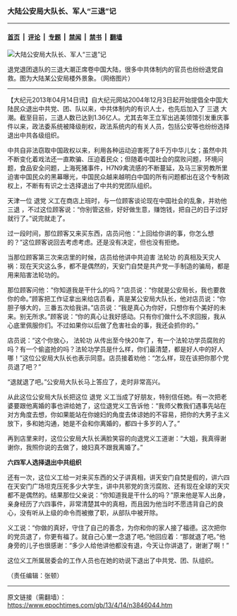 ### 大陆公安局大队长、军人“三退”记

---

#### [首页](../../../..?n3846044) &nbsp;|&nbsp; [评论](../../../../../epoch-comment?n3846044) &nbsp;|&nbsp; [专题](../../../../../epoch-special?n3846044) &nbsp;|&nbsp; [禁闻](../../../../../epoch-news?n3846044) &nbsp;|&nbsp; [禁书](../../../../../books?n3846044) &nbsp;|&nbsp; [翻墙](https://github.com/gfw-breaker/nogfw/blob/master/README.md?n3846044)


<div><img alt="大陆公安局大队长、军人“三退”记" class="attachment-djy_600_400 size-djy_600_400 wp-post-image" src="https://i.epochtimes.com/assets/uploads/2013/04/1304140343111667.jpg"/>
<div class="caption">
 <p>
  退党退团退队的三退大潮正席卷中国大陆，很多中共体制内的官员也纷纷退党自救。图为大陆某公安局楼外景象。（网络图片）
 </p>
</div></div><hr/><div class="post_content" id="artbody" itemprop="articleBody">
 <!-- article content begin -->
 <p>
  【大纪元2013年04月14日讯】自大纪元网站2004年12月3日起开始提倡全中国大陆民众退出中共党、团、队以来，中共体制内的有识人士，也先后加入了
  <ok href="https://www.epochtimes.com/gb/tag/%E4%B8%89%E9%80%80.html">
   三退
  </ok>
  大潮。截至目前，三退人数已达到1.36亿人。尤其去年王立军出逃美领馆引发重庆事件以来，政法委系统被降级削权，政法系统内的有关人员，包括公安等也纷纷选择退出中共各级组织。
 </p>
 <p>
  中共自非法窃取中国政权以来，利用各种运动迫害死了8千万中华儿女；虽然中共不断变化着戏法还一直欺骗、压迫着民众；但随着中国社会的腐败问题，环境问题，食品安全问题，上海死猪事件，H7N9禽流感的不断蔓延，及马三家劳教所里迫害中国民众的黑幕曝光，中国民众越来越明白中国的所有问题都出在这个专制政权上，不断有有识之士选择退出了中共的党团队组织。
 </p>
 <p>
  天津一位
  <ok href="https://www.epochtimes.com/gb/tag/%E9%80%80%E5%85%9A.html">
   退党
  </ok>
  义工在商店上班时，与一位顾客谈论现在中国社会的乱象，并劝他
  <ok href="https://www.epochtimes.com/gb/tag/%E4%B8%89%E9%80%80.html">
   三退
  </ok>
  ，不过这位顾客说：“你别管这些，好好做生意，赚饱钱，把自己的日子过好就行了。”说完就走了。
 </p>
 <p>
  过一段时间，那位顾客又来买东西，店员问他：“上回给你讲的事，你怎么想的？”这位顾客说回去考虑考虑。还是没有决定，但也没有拒绝。
 </p>
 <p>
  当那位顾客第三次来店里的时候，店员给他讲中共迫害
  <ok href="https://www.epochtimes.com/gb/tag/%E6%B3%95%E8%BD%AE%E5%8A%9F.html">
   法轮功
  </ok>
  的真相及天灾人祸：现在天灾这么多，都不是偶然的，天安门自焚是共产党一手制造的骗局，都是用来陷害法轮功的。
 </p>
 <p>
  那位顾客问他：“你知道我是干什么的吗？”店员说：“你就是公安局长，我也要救你的命。”顾客把工作证拿出来给店员看，真是某公安局大队长，他对店员说：“你胆子够大的，三番五次给我讲。”店员说：“我是真心为你好，只想你有个美好的未来。别无所求。”顾客说：“你的真心让我好感动。只有你们做什么不求回报，我从心底里佩服你们。不过如果你以后做了危害社会的事，我还会抓你的。”
 </p>
 <p>
  店员说：“这个你放心，
  <ok href="https://www.epochtimes.com/gb/tag/%E6%B3%95%E8%BD%AE%E5%8A%9F.html">
   法轮功
  </ok>
  从传出至今快20年了，有一个法轮功学员腐败的吗？有一个偷盗抢的吗？法轮功学员是什么样，你们最清楚，都是好人中的好人哪！”这位公安局大队长也表示同意。店员接着劝他：“怎么样，现在该把你那个党员退了吧？”
 </p>
 <p>
  “退就退了吧。”公安局大队长马上答应了，走时非常高兴。
 </p>
 <p>
  从此这位公安局大队长把这位
  <ok href="https://www.epochtimes.com/gb/tag/%E9%80%80%E5%85%9A.html">
   退党
  </ok>
  义工当成了好朋友，特别信任她。有一次把老婆要跟他离婚的事也讲给她了，这位退党义工告诉他：“我师父教我们遇事先站在对方角度去想，你如果能站在你媳妇的角度去体谅她的不容易，把你的大男子主义放下，多和她沟通，她是不会和你离婚的，都四十多岁的人了。”
 </p>
 <p>
  再到店里来时，这位公安局大队长满脸笑容的向退党义工道谢：“大姐，我真得谢谢你，我照你说的去做了，媳妇真不跟我离婚了。”
 </p>
 <p>
  <b>
   六四军人选择退出中共组织
  </b>
 </p>
 <p>
  还有一次，这位义工给一对来买东西的父子讲真相，讲天安门自焚是假的，讲六四在天安门广场坦克压死多少大学生，讲中共邪党的贪污腐败、还有现在全球的天灾都不是偶然的。结果那位父亲说：“你知道我是干什么的吗？”原来他是军人出身，亲身经历了六四事件，非常清楚其中的真相，而且因为他当时不愿违背自己的良心，没有听从上级的命令而被撤了职，从部队中被开除。
 </p>
 <p>
  义工说：“你做的真好，守住了自己的善念，为你和你的家人接了福德。这次把你的党员退了，你更有福了。就自己心里一念退了吧。”他回应着：“那就退了吧。”他身旁的儿子也很感谢：“多少人给他讲他都没有退，今天让你讲退了，谢谢了啊！”
 </p>
 <p>
  这位义工所属居委会的工作人员也在她的劝说下退出了中共党、团、队组织。
 </p>
 <p>
  （责任编辑：张顿）
 </p>
 <!-- article content end -->
 <div id="below_article_ad">
 </div>
</div>


---

原文链接（需翻墙）：https://www.epochtimes.com/gb/13/4/14/n3846044.htm